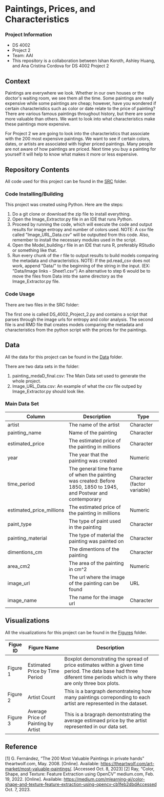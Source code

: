 # Paintings, Prices, and Characteristics

### Project Information
  - DS 4002
  - Project 2
  - Team: AAI
  - This repository is a collaboration between Ishan Koroth, Ashley Huang, and Ana Cristina Cordova for DS 4002 Project 2

## Context

Paintings are everywhere we look. Whether in our own houses or the doctor's waiting room, we see them all the time. Some paintings are really expensive while some paintings are cheap; however, have you wondered if certain characteristics such as color or date relate to the price of painting? There are various famous paintings throughout history, but there are some more valuable than others. We want to look into what characteristics make these paintings more expensive. 

For Project 2 we are going to look into the characteristics that associate with the 200 most expensive paintings. We want to see if certain colors, dates, or artists are associated with higher priced paintings. Many people are not aware of how paintings are priced. Next time you buy a painting for yourself it will help to know what makes it more or less expensive. 

## Repository Contents 
All code used for this project can be found in the [SRC](https://github.com/ik4vrb/ds-4002-team-aai-project-2/tree/main/SRC) folder.

### Code Installing/Building

This project was created using Python. Here are the steps:

1. Do a git clone or download the zip file to install everything.
2. Open the Image_Extractor.py file in an IDE that runs Python.
3. Proceed by running the code, which will execute the code and output results for image entropy and number of colors used.
NOTE: A csv file called "Image_URL_Data.csv" will be outputted from this code. Also, remember to install the necessary modules used in the script.
4. Open the Model_building.r file in an IDE that runs R, preferably RStudio or something like that.
5. Run every chunk of the r file to output results to build models comparing the metadata and characteristics.
NOTE: If the pd.read_csv does not work, append "Data/" to the beginning of the string in the input. (EX: "Data/Image links - Sheet1.csv")
An alternative to step 6 would be to move the files from Data into the same directory as the Image_Extractor.py file.

### Code Usage

There are two files in the SRC folder:

The first one is called DS_4002_Project_2.py and contains a script that parses through the image urls for entropy and color analysis.
The second file is and RMD file that creates models comparing the metadata and characteristics from the python script with the prices for the paintings.

## Data

All the data for this project can be found in the [Data](https://github.com/ik4vrb/ds-4002-team-aai-project-2/tree/main/Data) folder.

There are two data sets in the folder:
1. painting_medaD_final.csv: The Main Data set used to generate the whole project.
2. Image_URL_Data.csv: An example of what the csv file outped by Image_Extractor.py should look like.
   
### Main Data Set

|    Column     |  Description  |   Type  |
| ------------- | ------------- |------------- |
|    artist     | The name of the artist| Character |
| painting_name | Name of the painting | Character |
|estimated_price| The estimated price of the painting in millions | Character |
|     year      | The year that the painting was created| Numeric |
|  time_period  | The general time frame of when the painting was created: Before 1850, 1850 to 1945, and Postwar and contemporary  | Character (factor variable) |
|estimated_price_millions | The estimated price of the painting in millions|  Numeric |
|  paint_type   | The type of paint used in the painting | Character |
|painting_material | The type of material the painting was painted on | Character |
|  dimentions_cm | The dimentions of the painting  | Character |
|  area_cm2     | The area of the painting in cm^2 | Numeric |
|  image_url    | The url where the image of the painting can be found | URL |
|  image_name   | The name for the image url | Character |

## Visualizations 
All the visualizations for this project can be found in the [Figures](https://github.com/ik4vrb/ds-4002-team-aai-project-2/tree/main/Figures) folder.


|    Figue ID     |  Figure Name  |  Description  |
| ----------------| ------------- | ------------- |
|  Figure 1       | Estimated Price by Time Period | Boxplot demonstrating the spread of price estimates within a given time period. The data base had three diferent time periods which is why there are only three box plots.|
|  Figure 2       | Artist Count | This is a bargraph demontrateing how many paintings correponding to each artist are represented in the dataset. |
|  Figure 3       | Average Price of Painting by Artist| This is a bragraph demontstrating the average estimaed price by the artist represented in our data set. |


## Reference
[1] G. Fernández, “The 200 Most Valuable Paintings in private hands” theartwolf.com, May. 2008. [Online]. Available: https://theartwolf.com/art-market/most-valuable-paintings/. [Accessed Oct. 8, 2023]
[2] Ray, “Color, Shape, and Texture: Feature Extraction using OpenCV” medium.com, Feb. 19, 2022. [Online]. Available: https://medium.com/mlearning-ai/color-shape-and-texture-feature-extraction-using-opencv-cb1feb2dbdAccessed Oct. 7, 2023.
